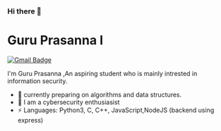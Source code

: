 ### Hi there 👋

 


# Guru Prasanna I
[![Gmail Badge](https://img.shields.io/badge/-guruprasanna321@gmail.com-c14438?style=flat-square&logo=Gmail&logoColor=white&link=mailto:guruprasanna321@gmail.com)](mailto:guruprasanna321@gmail.com)

 

I'm Guru Prasanna ,An aspiring student who is mainly intrested in information security.

- 🔭 currently preparing on algorithms and data structures.
- 🌱 I am a cybersecurity enthusiasist
- ⚡ Languages: Python3, C, C++, JavaScript,NodeJS (backend using express)



